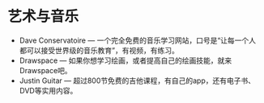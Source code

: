 # 艺术与音乐

* Dave Conservatoire — 一个完全免费的音乐学习网站，口号是“让每一个人都可以接受世界级的音乐教育”，有视频，有练习。
* Drawspace — 如果你想学习绘画，或者提高自己的绘画技能，就来Drawspace吧。
* Justin Guitar — 超过800节免费的吉他课程，有自己的app，还有电子书、DVD等实用内容。

